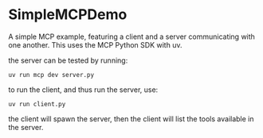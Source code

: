# SimpleMCPDemo
 
A simple MCP example, featuring a client and a server communicating with one another. This uses the MCP Python SDK with uv.

the server can be tested by running:
```
uv run mcp dev server.py
```

to run the client, and thus run the server, use:
```
uv run client.py
```

the client will spawn the server, then the client will list the tools available in the server.